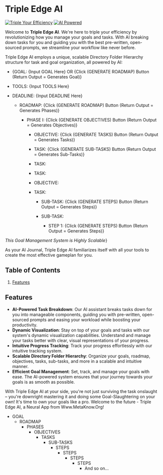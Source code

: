 # Triple Edge AI 

[![Triple Your Efficiency](https://img.shields.io/badge/efficiency-tripled-blue)](https://metaknow.org) 
[![AI Powered](https://img.shields.io/badge/AI-powered-brightgreen)](https://metaknow.org)

Welcome to **Triple Edge AI**. We're here to triple your efficiency by revolutionizing how you manage your goals and tasks. With AI breaking down tasks for you and guiding you with the best pre-written, open-sourced prompts, we streamline your workflow like never before. 

Triple Edge AI employs a unique, scalable Directory Folder Hierarchy structure for task and goal organization, all powered by AI:

- {GOAL:
            {Input GOAL Here} OR 
            {Click (GENERATE ROADMAP) Button              
            (Return Output = Generates Goal)}

- TOOLS: 
            {Input TOOLS Here}

- DEADLINE: 
            {Input DEADLINE Here}

  - ROADMAP: 
            {Click (GENERATE ROADMAP) Button
            (Return Output = Generates Phases)}

    - PHASE I:
            {Click (GENERATE OBJECTIVES) Button
            (Return Output = Generates Objectives)}

      -  OBJECTIVE: 
            {Click (GENERATE TASKS) Button
            (Return Output = Generates Tasks)}

        - TASK:
            {Click (GENERATE SUB-TASKS) Button
            (Return Output = Generates Sub-Tasks)}

        - TASK:

        - TASK:

      -  OBJECTIVE:

        - TASK:

          - SUB-TASK:
            {Click (GENERATE STEPS) Button
            (Return Output = Generates Steps)}

          - SUB-TASK: 

            - STEP 1:
            {Click (GENERATE STEPS) Button
            (Return Output = Generates Steps)}

*This Goal Management System is Highly Scalable*}

As your AI Journal, Triple Edge AI familiarizes itself with all your tools to create the most effective gameplan for you.

## Table of Contents

1. [Features](#Features)

## Features

- **AI-Powered Task Breakdown**: Our AI assistant breaks tasks down for you into manageable components, guiding you with pre-written, open-sourced prompts and easing your workload while boosting your productivity.
- **Dynamic Visualization**: Stay on top of your goals and tasks with our system's dynamic visualization capabilities. Understand and manage your tasks better with clear, visual representations of your progress.
- **Intuitive Progress Tracking**: Track your progress effortlessly with our intuitive tracking system.
- **Scalable Directory Folder Hierarchy**: Organize your goals, roadmap, objectives, tasks, sub-tasks, and more in a scalable and intuitive manner.
- **Efficient Goal Management**: Set, track, and manage your goals with ease. The AI-powered system ensures that your journey towards your goals is as smooth as possible.

With Triple Edge AI at your side, you're not just surviving the task onslaught – you're downright mastering it and doing some Goal-Slaughtering on your own! It's time to own your goals like a pro. Welcome to the future - Triple Edge AI, a Neural App from Www.MetaKnow.Org!

- GOAL
  - ROADMAP
    - PHASES
      - OBJECTIVES
        - TASKS
          - SUB-TASKS
            - STEPS
              - STEPS
                - STEPS
                  - STEPS
                    - And so on...